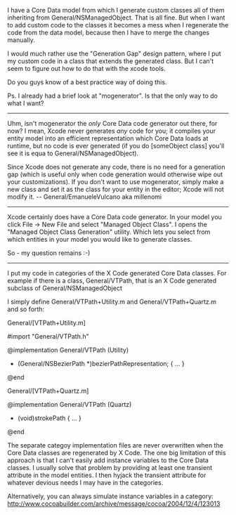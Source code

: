 

I have a Core Data model from which I generate custom classes all of them inheriting from General/NSManagedObject. That is all fine. But when I want to add custom code to the classes it becomes a mess when I regenerate the code from the data model, because then I have to merge the changes manually.

I would much rather use the "Generation Gap" design pattern, where I put my custom code in a class that extends the generated class. But I can't seem to figure out how to do that with the xcode tools. 

Do you guys know of a best practice way of doing this.

Ps. I already had a brief look at "mogenerator". Is that the only way to do what I want?

----

Uhm, isn't mogenerator the *only* Core Data code generator out there, for now? I mean, Xcode never generates *any* code for you; it compiles your entity model into an efficient representation which Core Data loads at runtime, but no code is ever generated (if you do [someObject class] you'll see it is equa to General/NSManagedObject).

Since Xcode does not generate any code, there is no need for a generation gap (which is useful only when code generation would otherwise wipe out your customizations). If you don't want to use mogenerator, simply make a new class and set it as the class for your entity in the editor; Xcode will not modify it. -- General/EmanueleVulcano aka millenomi

----
Xcode certainly does have a Core Data code generator. In your model you click File -> New File and select "Managed Object Class". I opens the "Managed Object Class Generation" utility. Which lets you select from which entities in your model you would like to generate classes.

So - my question remains :-)

----
I put my code in categories of the X Code generated Core Data classes.  For example if there is a class, General/VTPath, that is an X Code generated subclass of General/NSManagedObject

I simply define General/VTPath+Utility.m  and General/VTPath+Quartz.m and so forth:

General/[VTPath+Utility.m]
    
#import "General/VTPath.h"

@implementation General/VTPath (Utility)

- (General/NSBezierPath *)bezierPathRepresentation;
{
   ...
}

@end


General/[VTPath+Quartz.m]
    
@implementation General/VTPath (Quartz)

- (void)strokePath
{
   ...
}

@end


The separate categoy implementation files are never overwritten when the Core Data classes are regenerated by X Code.
The one big limitation of this approach is that I can't easily add instance variables to the Core Data classes.  I usually solve that problem by providing at least one transient attribute in the model entities.  I then hyjack the transient attribute for whatever devious needs I may have in the categories.

Alternatively, you can always simulate instance variables in a category: <http://www.cocoabuilder.com/archive/message/cocoa/2004/12/4/123013>